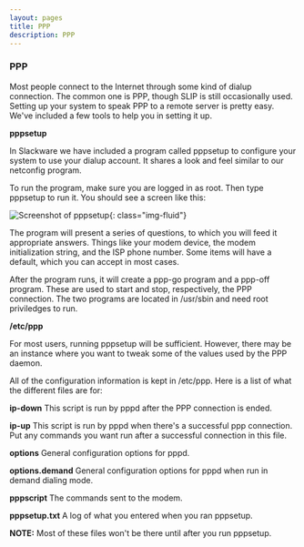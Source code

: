 ```yaml
---
layout: pages
title: PPP
description: PPP
---
```


### PPP

Most people connect to the Internet through some kind of dialup connection. The common one is PPP, though SLIP is still occasionally used. Setting up your system to speak PPP to a remote server is pretty easy. We've included a few tools to help you in setting it up.

**pppsetup**

In Slackware we have included a program called pppsetup to configure your system to use your dialup account. It shares a look and feel similar to our netconfig program.

To run the program, make sure you are logged in as root. Then type pppsetup to run it. You should see a screen like this:

![Screenshot of pppsetup](/assets/images/pppsetup.gif){: class="img-fluid"}

The program will present a series of questions, to which you will feed it appropriate answers. Things like your modem device, the modem initialization string, and the ISP phone number. Some items will have a default, which you can accept in most cases.

After the program runs, it will create a ppp-go program and a ppp-off program. These are used to start and stop, respectively, the PPP connection. The two programs are located in /usr/sbin and need root priviledges to run.

**/etc/ppp**

For most users, running pppsetup will be sufficient. However, there may be an instance where you want to tweak some of the values used by the PPP daemon.

All of the configuration information is kept in /etc/ppp. Here is a list of what the different files are for:

**ip-down**	This script is run by pppd after the PPP connection is ended.

**ip-up**	This script is run by pppd when there's a successful ppp connection. Put any commands you want run after a successful connection in this file.

**options**	General configuration options for pppd.

**options.demand**	General configuration options for pppd when run in demand dialing mode.

**pppscript**	The commands sent to the modem.

**pppsetup.txt**	A log of what you entered when you ran pppsetup.

**NOTE:** Most of these files won't be there until after you run pppsetup.